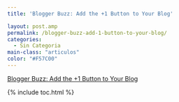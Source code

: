 ```yaml
---
title: 'Blogger Buzz: Add the +1 Button to Your Blog'

layout: post.amp
permalink: /blogger-buzz-add-1-button-to-your-blog/
categories:
  - Sin Categoria
main-class: "articulos"
color: "#F57C00"
---
```

[Blogger Buzz: Add the +1 Button to Your Blog][1]

<div class="icoso">
</div>



 [1]: http://buzz.blogger.com/2011/06/add-1-button-to-your-blog.html#links

{% include toc.html %}
